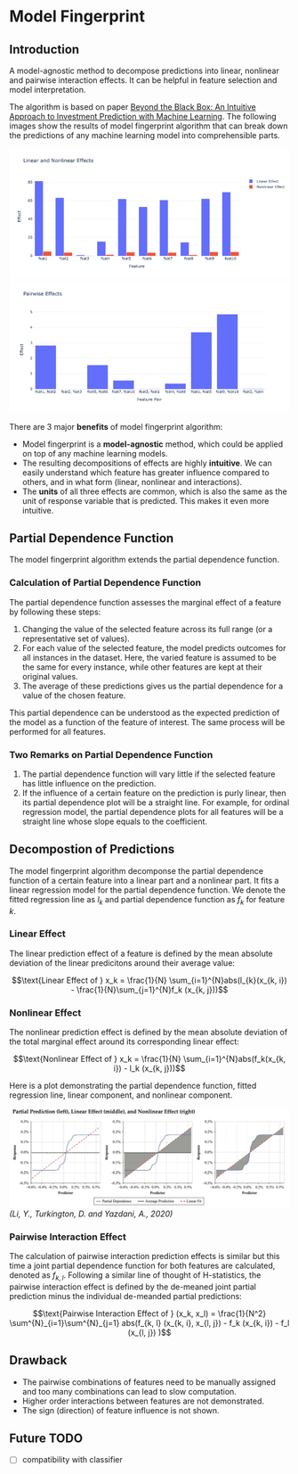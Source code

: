 # Model Fingerprint

## Introduction
A model-agnostic method to decompose predictions into linear, nonlinear and pairwise interaction effects. It can be helpful in feature selection and model interpretation.

The algorithm is based on paper [Beyond the Black Box: An Intuitive Approach to Investment Prediction with Machine Learning](https://www.pm-research.com/content/iijjfds/2/1/61). The following images show the results of model fingerprint algorithm that can break down the predictions of any machine learning model into comprehensible parts.

![image](figure/linear_nonlinear_effects.png)
![image](figure/pairwise_interaction_effects.png)

There are 3 major **benefits** of model fingerprint algorithm:

- Model fingerprint is a **model-agnostic** method, which could be applied on top of any machine learning models. 
- The resulting decompositions of effects are highly **intuitive**. We can easily understand which feature has greater influence compared to others, and in what form (linear, nonlinear and interactions). 
- The **units** of all three effects are common, which is also the same as the unit of response variable that is predicted. This makes it even more intuitive.

## Partial Dependence Function

The model fingerprint algorithm extends the partial dependence function. 

### Calculation of Partial Dependence Function
The partial dependence function assesses the marginal effect of a feature by following these steps:

1. Changing the value of the selected feature across its full range (or a representative set of values).
2. For each value of the selected feature, the model predicts outcomes for all instances in the dataset. Here, the varied feature is assumed to be the same for every instance, while other features are kept at their original values.
3. The average of these predictions gives us the partial dependence for a value of the chosen feature.

This partial dependence can be understood as the expected prediction of the model as a function of the feature of interest. The same process will be performed for all features.

### Two Remarks on Partial Dependence Function

1. The partial dependence function will vary little if the selected feature has little influence on the prediction. 
2. If the influence of a certain feature on the prediction is purly linear, then its partial dependence plot will be a straight line. For example, for ordinal regression model, the partial dependence plots for all features will be a straight line whose slope equals to the coefficient.

## Decompostion of Predictions

The model fingerprint algorithm decomponse the partial dependence function of a certain feature into a linear part and a nonlinear part. It fits a linear regression model for the partial dependence function. We denote the fitted regression line as $l_k$ and partial dependence function as $f_k$ for feature $k$. 

### Linear Effect
The linear prediction effect of a feature is defined by the mean absolute deviation of the linear predicitons around their average value:

$$\text{Linear Effect of } x_k = \frac{1}{N} \sum_{i=1}^{N}abs(l_{k}(x_{k, i}) - \frac{1}{N}\sum_{j=1}^{N}f_k (x_{k, j}))$$

### Nonlinear Effect

The nonlinear prediction effect is defined by the mean absolute deviation of the total marginal effect around its corresponding linear effect:

$$\text{Nonlinear Effect of } x_k = \frac{1}{N} \sum_{i=1}^{N}abs(f_k(x_{k, i}) - l_k (x_{k, j}))$$

Here is a plot demonstrating the partial dependence function, fitted regression line, linear component, and nonlinear component.

![image](figure/Model%20Fingerprint%20(Li,%20Y.,%20Turkington,%20D.%20and%20Yazdani,%20A.,%202020).jpg)*(Li, Y., Turkington, D. and Yazdani, A., 2020)*

### Pairwise Interaction Effect

The calculation of pairwise interaction prediction effects is similar but this time a joint partial dependence function for both features are calculated, denoted as $f_{k, l}$. Following a similar line of thought of H-statistics, the pairwise interaction effect is defined by the de-meaned joint partial prediction minus the individual de-meanded partial predictions:

$$\text{Pairwise Interaction Effect of } (x_k, x_l) = \frac{1}{N^2} \sum^{N}_{i=1}\sum^{N}_{j=1} abs(f_{k, l} (x_{k, i}, x_{l, j}) - f_k (x_{k, i}) - f_l (x_{l, j}) )$$


## Drawback

- The pairwise combinations of features need to be manually assigned and too many combinations can lead to slow computation.
- Higher order interactions between features are not demonstrated.
- The sign (direction) of feature influence is not shown.

## Future TODO
- [ ] compatibility with classifier
